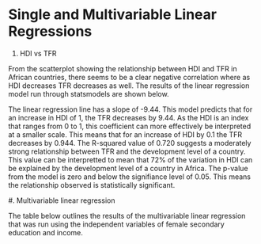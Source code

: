 
# Single and Multivariable Linear Regressions
1. HDI vs TFR


From the scatterplot showing the relationship between HDI and TFR in African countries, there seems to be a clear negative correlation where as HDI decreases TFR decreases as well. The results of the linear regression model run through statsmodels are shown below.  

The linear regression line has a  slope of -9.44. This model predicts that for an increase in HDI of 1, the TFR decreases by 9.44. As the HDI is an index that ranges from 0 to 1, this coefficient can more effectively be interpreted at a smaller scale. This means that for an increase of HDI by 0.1 the TFR decreases by 0.944. The R-squared value of 0.720 suggests a moderately strong relationship between TFR and the development level of a country. This value can be interpretted to mean that 72% of the variation in HDI can be explained by the development level of a country in Africa. The p-value from the model is zero and below the signifiance level of 0.05. This means the relationship observed is statistically significant. 


#. Multivariable linear regression

The table below outlines the results of the multivariable linear regression that was run using the independent variables of female secondary education and income.





